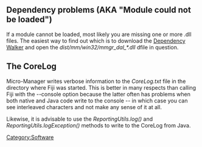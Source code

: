 ## Dependency problems (AKA "Module could not be loaded")

If a module cannot be loaded, most likely you are missing one or more
.dll files. The easiest way to find out which is to download the
[Dependency Walker](http://www.dependencywalker.com/) and open the
*dist/mm/win32/mmgr\_dal\_\*.dll* dfile in question.

## The CoreLog

Micro-Manager writes verbose information to the *CoreLog<timestamp>.txt*
file in the directory where Fiji was started. This is better in many
respects than calling Fiji with the --console option because the latter
often has problems when both native and Java code write to the console
-- in which case you can see interleaved characters and not make any
sense of it at all.

Likewise, it is advisable to use the *ReportingUtils.log()* and
*ReportingUtils.logException()* methods to write to the CoreLog from
Java.

[Category:Software](Category:Software "wikilink")
